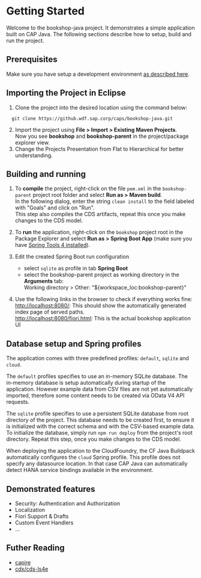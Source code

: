 # Getting Started

Welcome to the bookshop-java project. It demonstrates a simple application built on CAP Java.
The following sections describe how to setup, build and run the project.

## Prerequisites 
Make sure you have setup a development environment [as described here](https://github.wdf.sap.corp/pages/cap/java/overview#javalocaldev).

## Importing the Project in Eclipse
1.  Clone the project into the desired location using the command below: 
```
  git clone https://github.wdf.sap.corp/caps/bookshop-java.git
```
2.  Import the project using **File > Import > Existing Maven Projects**.  
Now you see **bookshop** and **bookshop-parent** in the project/package explorer view.
3.  Change the Projects Presentation from Flat to Hierarchical for better understanding.

## Building and running
1.  To **compile** the project, right-click on the file `pom.xml` in the `bookshop-parent` project root folder and select 
**Run as > Maven build**.  
    In the following dialog, enter the string `clean install` to the field labeled with "Goals" and click on "Run".  
    This step also compiles the CDS artifacts, repeat this once you make changes to the CDS model.
2.  To **run** the application, right-click on the `bookshop` project root in the Package Explorer and select **Run as > Spring Boot App** (make sure you have [Spring Tools 4 installed](https://github.wdf.sap.corp/cds-java/cds-services/blob/master/docs/local_dev_env.md)).
3.  Edit the created Spring Boot run configuration
    - select `sqlite` as profile in tab **Spring Boot**
    - select the bookshop-parent project as working directory in the **Arguments** tab:  
      Working directory > Other: "${workspace_loc:bookshop-parent}"
    
4.  Use the following links in the browser to check if everything works fine:  
  <http://localhost:8080/>:  This should show the automatically generated index page of served paths.  
  <http://localhost:8080/fiori.html>:  This is the actual bookshop application UI

## Database setup and Spring profiles
The application comes with three predefined profiles: `default`, `sqlite` and `cloud`.

The `default` profiles specifies to use an in-memory SQLite database. 
The in-memory database is setup automatically during startup of the application. 
However example data from CSV files are not yet automatically imported, therefore some content needs to be created via OData V4 API requests.

The `sqlite` profile specifies to use a persistent SQLite database from root directory of the project.
This database needs to be created first, to ensure it is initialized with the correct schema and with the CSV-based example data.
To initialize the database, simply run `npm run deploy` from the project's root directory. Repeat this step, once you make changes to the CDS model.

When deploying the application to the CloudFoundry, the CF Java Buildpack automatically configures the `cloud` Spring profile.
This profile does not specify any datasource location. In that case CAP Java can automatically detect HANA service bindings available in the environment.

## Demonstrated features
- Security: Authentication and Authorization
- Localization
- Fiori Support & Drafts
- Custom Event Handlers
- ...

## Futher Reading
- [capire](https://github.wdf.sap.corp/pages/cap/)
- [cdx/cds-ls4e](https://github.wdf.sap.corp/cdx/cds-ls4e/wiki)

